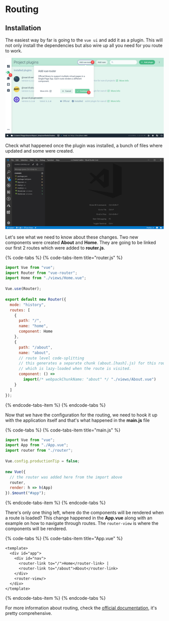# Routing

## Installation

The easiest way by far is going to the `vue ui` and add it as a plugin. This will not only install the dependencies but also wire up all you need for you route to work.

![](../.gitbook/assets/adding-routing.jpg)

Check what happened once the plugin was installed, a bunch of files where updated and some were created.

![](../.gitbook/assets/routing-file-change.jpg)

Let's see what we need to know about these changes. Two new components were created **About** and **Home**. They are going to be linked our first 2 routes which were added to **router.js**.

{% code-tabs %}
{% code-tabs-item title="router.js" %}
```javascript
import Vue from "vue";
import Router from "vue-router";
import Home from "./views/Home.vue";

Vue.use(Router);

export default new Router({
  mode: "history",
  routes: [
    {
      path: "/",
      name: "home",
      component: Home
    },
    {
      path: "/about",
      name: "about",
      // route level code-splitting
      // this generates a separate chunk (about.[hash].js) for this route
      // which is lazy-loaded when the route is visited.
      component: () =>
        import(/* webpackChunkName: "about" */ "./views/About.vue")
    }
  ]
});
```
{% endcode-tabs-item %}
{% endcode-tabs %}

Now that we have the configuration for the routing, we need to hook it up with the application itself and that's what happened in the **main.js** file

{% code-tabs %}
{% code-tabs-item title="main.js" %}
```javascript
import Vue from "vue";
import App from "./App.vue";
import router from "./router";

Vue.config.productionTip = false;

new Vue({
  // the router was added here from the import above
  router,
  render: h => h(App)
}).$mount("#app");
```
{% endcode-tabs-item %}
{% endcode-tabs %}

There's only one thing left, where do the components will be rendered when a route is loaded? This change happened in the **App.vue** along with an example on how to navigate through routes. The `router-view` is where the components will be rendered.

{% code-tabs %}
{% code-tabs-item title="App.vue" %}
```markup
<template>
  <div id="app">
    <div id="nav">
      <router-link to="/">Home</router-link> |
      <router-link to="/about">About</router-link>
    </div>
    <router-view/>
  </div>
</template>
```
{% endcode-tabs-item %}
{% endcode-tabs %}

For more information about routing, check the [official documentation](https://router.vuejs.org/), it's pretty comprehensive.

